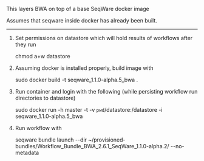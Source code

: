 This layers BWA on top of a base SeqWare docker image

Assumes that seqware inside docker has already been built. 

---------------------------------------------------------------

1. Set permissions on datastore which will hold results of workflows after they run

    chmod a+w datastore

2. Assuming docker is installed properly, build image with 

    sudo docker build  -t seqware_1.1.0-alpha.5_bwa .

3. Run container and login with the following (while persisting workflow run directories to datastore)
 
    sudo docker run -h master -t -v `pwd`/datastore:/datastore  -i seqware_1.1.0-alpha.5_bwa

4. Run workflow with 

    seqware bundle launch --dir ~/provisioned-bundles/Workflow_Bundle_BWA_2.6.1_SeqWare_1.1.0-alpha.2/ --no-metadata
